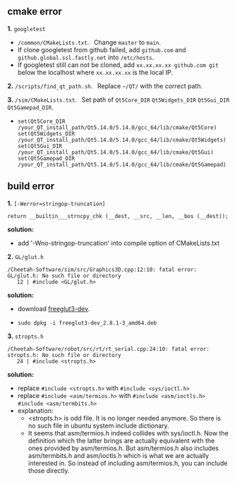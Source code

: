 ## cmake error
**1.** `googletest`
- `/common/CMakeLists.txt`. &ensp;Change `master` to `main`.
- If clone googletest from github failed, add `github.com` and `github.global.ssl.fastly.net` into `/etc/hosts`.
- If googletest still can not be cloned, add `xx.xx.xx.xx github.com git` below the localhost where `xx.xx.xx.xx` is the local IP.

**2.** `/scripts/find_qt_path.sh`. &ensp;Replace `~/QT/` with the correct path.

**3.** `/sim/CMakeLists.txt`. &ensp;Set path of `Qt5Core_DIR` `Qt5Widgets_DIR` `Qt5Gui_DIR` `Qt5Gamepad_DIR`.
- ```
  set(Qt5Core_DIR /your_QT_install_path/Qt5.14.0/5.14.0/gcc_64/lib/cmake/Qt5Core)
  set(Qt5Widgets_DIR /your_QT_install_path/Qt5.14.0/5.14.0/gcc_64/lib/cmake/Qt5Widgets)
  set(Qt5Gui_DIR /your_QT_install_path/Qt5.14.0/5.14.0/gcc_64/lib/cmake/Qt5Gui)
  set(Qt5Gamepad_DIR /your_QT_install_path/Qt5.14.0/5.14.0/gcc_64/lib/cmake/Qt5Gamepad)
  ```

## build error
**1.** `[-Werror=stringop-truncation]`
```
return __builtin___strncpy_chk (__dest, __src, __len, __bos (__dest));
```
**solution:**  
- add '-Wno-stringop-truncation' into compile option of CMakeLists.txt  

**2.** `GL/glut.h`
```
/Cheetah-Software/sim/src/Graphics3D.cpp:12:10: fatal error: GL/glut.h: No such file or directory
   12 | #include <GL/glut.h>
```
**solution:**
- download [freeglut3-dev](https://packages.ubuntu.com/focal/amd64/freeglut3-dev/download).
- ```
  sudo dpkg -i freeglut3-dev_2.8.1-3_amd64.deb
  ```

**3.** `stropts.h`
```
/Cheetah-Software/robot/src/rt/rt_serial.cpp:24:10: fatal error: stropts.h: No such file or directory
   24 | #include <stropts.h>
```
**solution:**
- replace `#include <stropts.h>` with `#include <sys/ioctl.h>`
- replace `#include <asm/termios.h>` with `#include <asm/ioctls.h>` `#include <asm/termbits.h>`  
- explanation:
  - <stropts.h> is odd file. It is no longer needed anymore. So there is no such file in ubuntu system include dictionary. 
  - It seems that asm/termios.h indeed collides with sys/ioctl.h. Now the definition which the latter brings are actually equivalent with the ones provided by asm/termios.h. But asm/termios.h also includes asm/termbits.h and asm/ioctls.h which is what we are actually interested in. So instead of including asm/termios.h, you can include those directly. 
